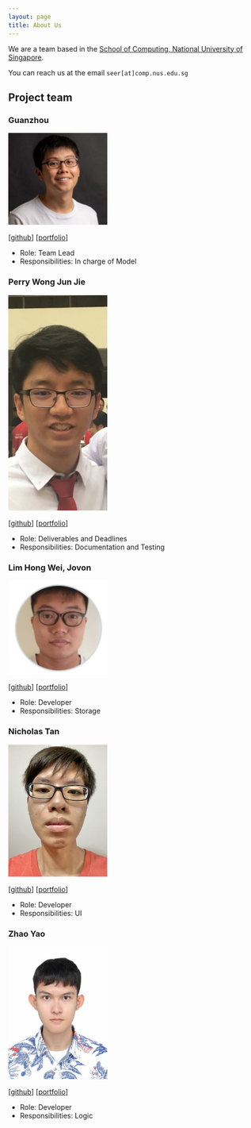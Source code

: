 ```yaml
---
layout: page
title: About Us
---
```


We are a team based in the [School of Computing, National University of Singapore](http://www.comp.nus.edu.sg).

You can reach us at the email `seer[at]comp.nus.edu.sg`

## Project team

### Guanzhou

<img src="images/guanzhou03.png" width="200px">

[[github](https://github.com/guanzhou03)]
[[portfolio](team/guanzhou03.md)]

* Role: Team Lead
* Responsibilities: In charge of Model

### Perry Wong Jun Jie

<img src="images/perry.png" width="200px">

[[github](https://github.com/pwjj2000)]
[[portfolio](team/perry.md)]

* Role: Deliverables and Deadlines
* Responsibilities: Documentation and Testing

### Lim Hong Wei, Jovon

<img src="images/jovonlim.png" width="200px">

[[github](http://github.com/jovonlim)] [[portfolio](team/jovonlim.md)]

* Role: Developer
* Responsibilities: Storage

### Nicholas Tan

<img src="images/nicholastyd.png" width="200px">

[[github](https://github.com/NicholasTYD)]
[[portfolio](team/nicholastyd.md)]

* Role: Developer
* Responsibilities: UI

### Zhao Yao

<img src="images/zhaoyao.png" width="200px">

[[github](http://github.com/wingkei67)]
[[portfolio](team/zhaoyao.md)]

* Role: Developer
* Responsibilities: Logic

